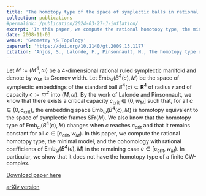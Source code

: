 ```yaml
---
title: 'The homotopy type of the space of symplectic balls in rational ruled 4-manifolds'
collection: publications
#permalink: /publication/2024-03-27-J-inflation/ 
excerpt: 'In this paper, we compute the rational homotopy type, the minimal model, and the cohomology with rational coefficients of the embedding space $\mathrm{Emb}_{\omega}(B^{4}(c),M)$ for a "large" ball of  capacity $c \in [c_{\mathrm{crit}},w_{M})$. In particular, we show that it does not have the homotopy type of a finite CW-complex.'
date: 2008-11-03
venue: 'Geometry \& Topology'
paperurl: 'https://doi.org/10.2140/gt.2009.13.1177'
citation: 'Anjos, S., Lalonde, F., Pinsonnault, M., The homotopy type of the space of symplectic balls in rational ruled 4-manifolds. Geom. Topol. 13 (2009), no.2, 1177–1227.'
---
```

Let $M:=(M^{4},\omega)$ be a 4-dimensional rational ruled symplectic manifold and denote by $w_{M}$ its Gromov width. Let $\mathrm{Emb}_{\omega}(B^{4}(c),M)$ be the space of symplectic embeddings of the standard ball $B^4(c) \subset \mathbf{R}^4$ of radius $r$ and of capacity $c:= \pi r^2$ into $(M,\omega)$. By the work of Lalonde and Pinsonnault, we know that there exists a critical capacity $c_{\mathrm{crit}} \in (0,w_{M}]$ such that, for all $c\in(0,c_{\mathrm{crit}})$, the embedding space $\mathrm{Emb}_{\omega}(B^{4}(c),M)$ is homotopy equivalent to the space of symplectic frames $\mathrm{SFr}(M)$. We also know that the homotopy type of $\mathrm{Emb}_{\omega}(B^{4}(c),M)$ changes when $c$ reaches $c_{\mathrm{crit}}$ and that it remains constant for all $c \in [c_{\mathrm{crit}},w_{M})$. In this paper, we compute the rational homotopy type, the minimal model, and the cohomology with rational coefficients of $\mathrm{Emb}_{\omega}(B^{4}(c),M)$ in the remaining case $c \in [c_{\mathrm{crit}},w_{M})$. In particular, we show that it does not have the homotopy type of a finite CW-complex.

[Download paper here](https://doi.org/10.2140/gt.2009.13.1177)

[arXiv version](https://arxiv.org/abs/0807.1031)
